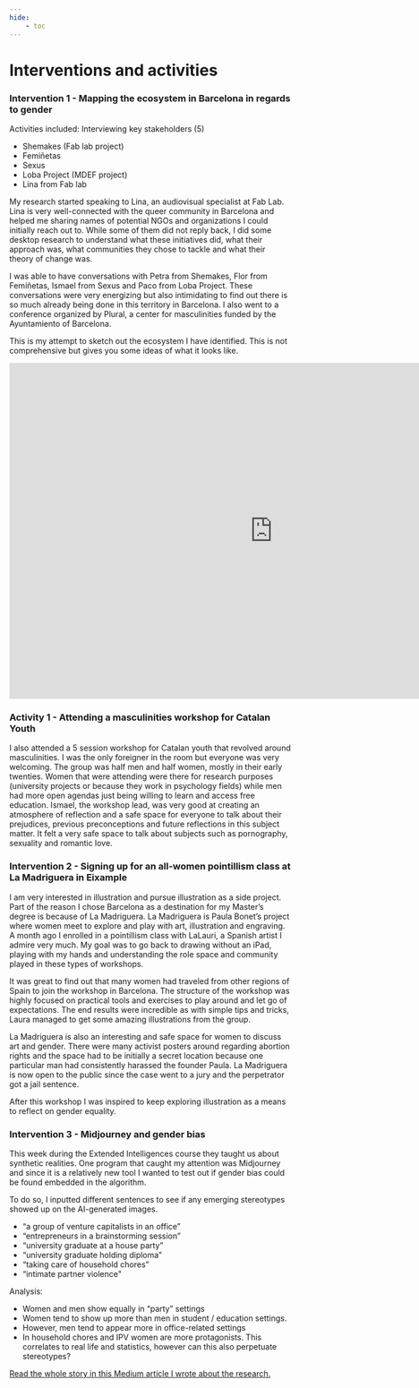 ```yaml
---
hide:
    - toc
---
```


# Interventions and activities

### Intervention 1 - Mapping the ecosystem in Barcelona in regards to gender

Activities included:
Interviewing key stakeholders (5)
- Shemakes (Fab lab project)
- Femiñetas
- Sexus
- Loba Project (MDEF project)
- Lina from Fab lab

My research started speaking to Lina, an audiovisual specialist at Fab Lab. Lina is very well-connected with the queer community in Barcelona and helped me sharing names of potential NGOs and organizations I could initially reach out to. While some of them did not reply back, I did some desktop research to understand what these initiatives did, what their approach was, what communities they chose to tackle and what their theory of change was.

I was able to have conversations with Petra from Shemakes, Flor from Femiñetas, Ismael from Sexus and Paco from Loba Project. These conversations were very energizing but also intimidating to find out there is so much already being done in this territory in Barcelona. I also went to a conference organized by Plural, a center for masculinities funded by the Ayuntamiento of Barcelona.

This is my attempt to sketch out the ecosystem I have identified. This is not comprehensive but gives you some ideas of what it looks like.

<iframe src="https://embed.kumu.io/2ada9b57811a1dfb3751aeb3ab8bdfd1" width="940" height="600" frameborder="0"></iframe>

### Activity 1 - Attending a masculinities workshop for Catalan Youth

I also attended a 5 session workshop for Catalan youth that revolved around masculinities. I was the only foreigner in the room but everyone was very welcoming. The group was half men and half women, mostly in their early twenties. Women that were attending were there for research purposes (university projects or because they work in psychology fields) while men had more open agendas just being willing to learn and access free education. Ismael, the workshop lead, was very good at creating an atmosphere of reflection and a safe space for everyone to talk about their prejudices, previous preconceptions and future reflections in this subject matter. It felt a very safe space to talk about subjects such as pornography, sexuality and romantic love.

### Intervention 2 - Signing up for an all-women pointillism class at La Madriguera in Eixample

I am very interested in illustration and pursue illustration as a side project. Part of the reason I chose Barcelona as a destination for my Master’s degree is because of La Madriguera. La Madriguera is Paula Bonet’s project where women meet to explore and play with art, illustration and engraving. A month ago I enrolled in a pointillism class with LaLauri, a Spanish artist I admire very much. My goal was to go back to drawing without an iPad, playing with my hands and understanding the role space and community played in these types of workshops.

It was great to find out that many women had traveled from other regions of Spain to join the workshop in Barcelona. The structure of the workshop was highly focused on practical tools and exercises to play around and let go of expectations. The end results were incredible as with simple tips and tricks, Laura managed to get some amazing illustrations from the group.

La Madriguera is also an interesting and safe space for women to discuss art and gender. There were many activist posters around regarding abortion rights and the space had to be initially a secret location because one particular man had consistently harassed the founder Paula. La Madriguera is now open to the public since the case went to a jury and the perpetrator got a jail sentence.

After this workshop I was inspired to keep exploring illustration as a means to reflect on gender equality.

### Intervention 3 - Midjourney and gender bias

This week during the Extended Intelligences course they taught us about synthetic realities. One program that caught my attention was Midjourney and since it is a relatively new tool I wanted to test out if gender bias could be found embedded in the algorithm.

To do so, I inputted different sentences to see if any emerging stereotypes showed up on the AI-generated images.
- “a group of venture capitalists in an office”
- “entrepreneurs in a brainstorming session”
- “university graduate at a house party”
- “university graduate holding diploma”
- “taking care of household chores”
- “intimate partner violence"

Analysis:
- Women and men show equally in “party” settings
- Women tend to show up more than men in student / education settings.
- However, men tend to appear more in office-related settings
- In household chores and IPV women are more protagonists. This correlates to real life and statistics, however can this also perpetuate stereotypes?

[Read the whole story in this Medium article I wrote about the research.](https://medium.com/@jimena.salinasg/identifying-gender-bias-in-midjourney-fcf36240f464)
